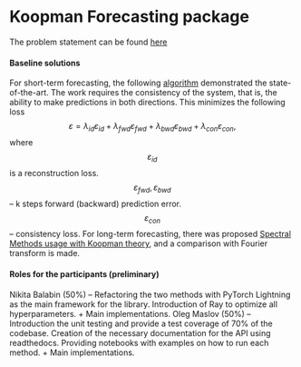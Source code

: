 # Koopman Forecasting package
The problem statement can be found [here](reports/first_report.pdf)
#### Baseline solutions
For short-term forecasting, the following [algorithm](https://github.com/erichson/koopmanAE) demonstrated the state-of-the-art. The work requires the consistency of the system, that is, the ability to make predictions in both directions. This minimizes the following loss
$$ε = λ_{id}ε_{id} + λ_{fwd}ε_{fwd} + λ_{bwd}ε_{bwd} + λ_{con}ε_{con},$$
where $$ε_{id}$$ is a reconstruction loss. $$ε_{fwd}, ε_{bwd}$$ – k steps forward (backward) prediction error. $$ε_{con}$$ – consistency loss.
For long-term forecasting, there was proposed [Spectral Methods usage with Koopman theory](https://github.com/helange23/from_fourier_to_koopman), and a comparison with Fourier transform is made.

#### Roles for the participants (preliminary)
Nikita Balabin (50%) – Refactoring the two methods with PyTorch Lightning as the main framework for the library. Introduction of Ray to optimize all hyperparameters. + Main implementations.
Oleg Maslov (50%) – Introduction the unit testing and provide a test coverage of 70% of the codebase. Creation of the necessary documentation for the API using readthedocs. Providing notebooks with examples on how to run each method. + Main implementations.
